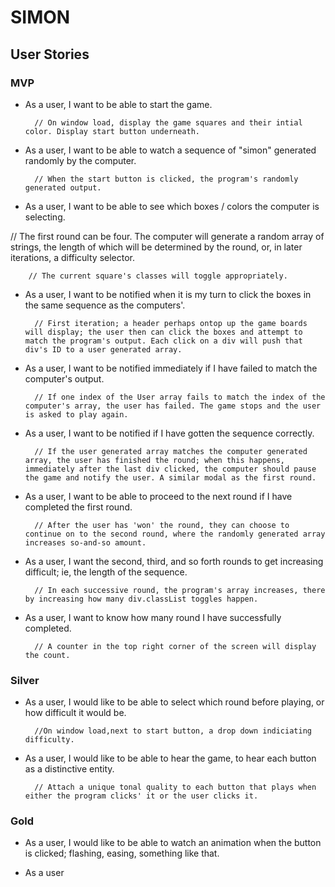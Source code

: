 # SIMON

## User Stories 

### MVP

- As a user, I want to be able to start the game.  

        // On window load, display the game squares and their intial color. Display start button underneath. 

- As a user, I want to be able to watch a sequence of "simon" generated randomly by the computer. 

        // When the start button is clicked, the program's randomly generated output. 

- As a user, I want to be able to see which boxes / colors the computer is selecting. 

// The first round can be four. The computer will generate a random array of strings, the length of which will be determined by the round, or, in later iterations, a difficulty selector. 

        // The current square's classes will toggle appropriately. 


- As a user, I want to be notified when it is my turn to click the boxes in the same sequence as the computers'. 

        // First iteration; a header perhaps ontop up the game boards will display; the user then can click the boxes and attempt to match the program's output. Each click on a div will push that div's ID to a user generated array. 

- As a user, I want to be notified immediately if I have failed to match the computer's output. 

        // If one index of the User array fails to match the index of the computer's array, the user has failed. The game stops and the user is asked to play again. 

- As a user, I want to be notified if I have gotten the sequence correctly. 

        // If the user generated array matches the computer generated array, the user has finished the round; when this happens, immediately after the last div clicked, the computer should pause the game and notify the user. A similar modal as the first round. 

- As a user, I want to be able to proceed to the next round if I have completed the first round. 

        // After the user has 'won' the round, they can choose to continue on to the second round, where the randomly generated array increases so-and-so amount. 

- As a user, I want the second, third, and so forth rounds to get increasing difficult; ie, the length of the sequence. 

        // In each successive round, the program's array increases, there by increasing how many div.classList toggles happen. 

- As a user, I want to know how many round I have successfully completed. 

        // A counter in the top right corner of the screen will display the count. 

### Silver

- As a user, I would like to be able to select which round before playing, or how difficult it would be. 

        //On window load,next to start button, a drop down indiciating difficulty. 

- As a user, I would like to be able to hear the game, to hear each button as a distinctive entity. 

        // Attach a unique tonal quality to each button that plays when either the program clicks' it or the user clicks it. 

### Gold 

- As a user, I would like to be able to watch an animation when the button is clicked; flashing, easing, something like that. 

- As a user 